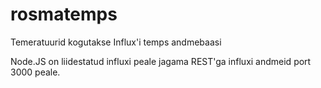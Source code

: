 # rosmatemps
Temeratuurid kogutakse Influx'i temps andmebaasi 

Node.JS on liidestatud influxi peale jagama REST'ga influxi andmeid port 3000 peale.

